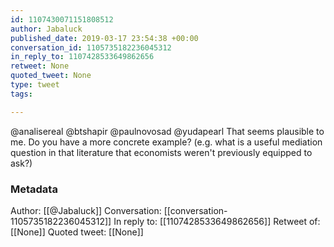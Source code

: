 ```yaml
---
id: 1107430071151808512
author: Jabaluck
published_date: 2019-03-17 23:54:38 +00:00
conversation_id: 1105735182236045312
in_reply_to: 1107428533649862656
retweet: None
quoted_tweet: None
type: tweet
tags:

---
```


@analisereal @btshapir @paulnovosad @yudapearl That seems plausible to me. Do you have a more concrete example? (e.g. what is a useful mediation question in that literature that economists weren't previously equipped to ask?)

### Metadata

Author: [[@Jabaluck]]
Conversation: [[conversation-1105735182236045312]]
In reply to: [[1107428533649862656]]
Retweet of: [[None]]
Quoted tweet: [[None]]
